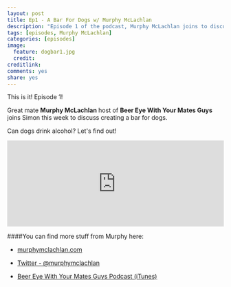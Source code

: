```yaml
---
layout: post
title: Ep1 - A Bar For Dogs w/ Murphy McLachlan
description: "Episode 1 of the podcast, Murphy McLachlan joins to discuss a bar for dogs"
tags: [episodes, Murphy McLachlan]
categories: [episodes]
image:
  feature: dogbar1.jpg
  credit:
creditlink:
comments: yes
share: yes
---
```


This is it! Episode 1!

Great mate **Murphy McLachlan** host of **Beer Eye With Your Mates Guys** joins Simon this week to discuss creating a bar for dogs.

Can dogs drink alcohol? Let's find out!

<iframe width="100%" height="200" scrolling="no" frameborder="no" src="https://w.soundcloud.com/player/?url=https%3A//api.soundcloud.com/tracks/243609858&amp;auto_play=false&amp;hide_related=false&amp;show_comments=true&amp;show_user=true&amp;show_reposts=false&amp;visual=true"></iframe>

####You can find more stuff from Murphy here:

+ [murphymclachlan.com](http://www.murphymclachlan.com)

+ [Twitter - @murphymclachlan](http://twitter.com/murphymclachlan)

+ [Beer Eye With Your Mates Guys Podcast (iTunes)](https://itunes.apple.com/au/podcast/beer-eye-with-your-mates-guys/id1017716252?mt=2)
